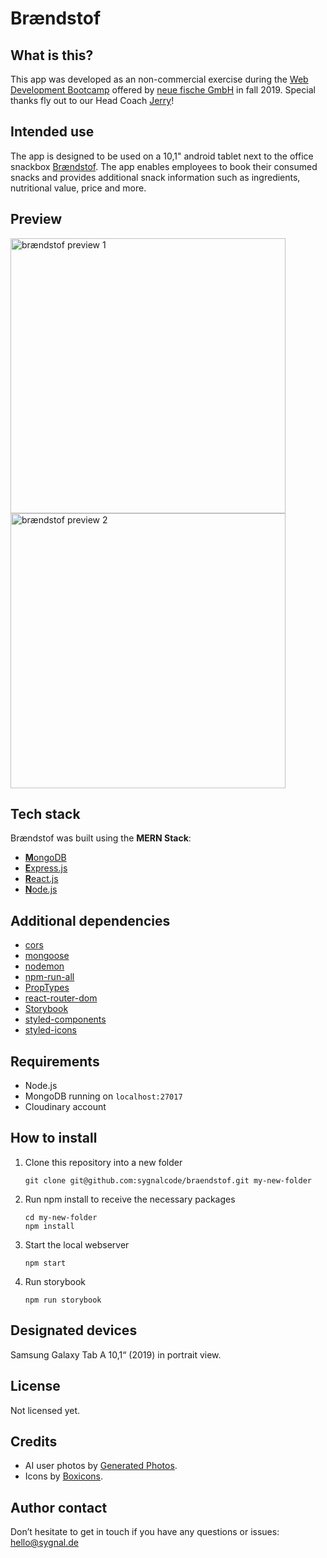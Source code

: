 # Brændstof

## What is this?

This app was developed as an non-commercial exercise during the [Web Development Bootcamp](https://www.neuefische.de/weiterbildung/web-development) offered by [neue fische GmbH](https://www.neuefische.de) in fall 2019. Special thanks fly out to our Head Coach [Jerry](https://badabam.de/)!

## Intended use

The app is designed to be used on a 10,1" android tablet next to the office snackbox [Brændstof](https://braendstof.de). The app enables employees to book their consumed snacks and provides additional snack information such as ingredients, nutritional value, price and more.

## Preview

<img src="./src/img/2019-10-28-brændstof-01.jpg" alt="brændstof preview 1" width="440"/>
<img src="./src/img/2019-10-28-brændstof-02.jpg" alt="brændstof preview 2" width="440"/>

## Tech stack

Brændstof was built using the **MERN Stack**:

- [**M**ongoDB](https://www.mongodb.com/)
- [**E**xpress.js](https://expressjs.com/)
- [**R**eact.js](https://reactjs.org/)
- [**N**ode.js](https://nodejs.org/)

## Additional dependencies

- [cors](https://www.npmjs.com/package/cors)
- [mongoose](https://mongoosejs.com/)
- [nodemon](https://nodemon.io/)
- [npm-run-all](https://www.npmjs.com/package/npm-run-all)
- [PropTypes](https://www.npmjs.com/package/prop-types)
- [react-router-dom](https://www.npmjs.com/package/react-router-dom)
- [Storybook](https://storybook.js.org/)
- [styled-components](https://www.styled-components.com/)
- [styled-icons](https://styled-icons.js.org/)

## Requirements

- Node.js
- MongoDB running on `localhost:27017`
- Cloudinary account

## How to install

1. Clone this repository into a new folder
   ```
   git clone git@github.com:sygnalcode/braendstof.git my-new-folder
   ```
2. Run npm install to receive the necessary packages
   ```
   cd my-new-folder
   npm install
   ```
3. Start the local webserver
   ```
   npm start
   ```
4. Run storybook
   ```
   npm run storybook
   ```

## Designated devices

Samsung Galaxy Tab A 10,1“ (2019) in portrait view.

## License

Not licensed yet.

## Credits

- AI user photos by [Generated Photos](https://generated.photos/).
- Icons by [Boxicons](https://boxicons.com/).

## Author contact

Don’t hesitate to get in touch if you have any questions or issues:<br>
[hello@sygnal.de](mailto:hello@sygnal.de)
